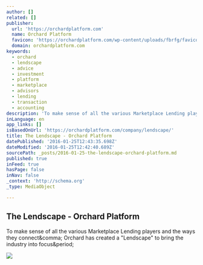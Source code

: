 ```yaml
---
author: []
related: []
publisher:
  url: 'https://orchardplatform.com'
  name: Orchard Platform
  favicon: 'https://orchardplatform.com/wp-content/uploads/fbrfg/favicon.ico'
  domain: orchardplatform.com
keywords:
  - orchard
  - lendscape
  - advice
  - investment
  - platform
  - marketplace
  - advisors
  - lending
  - transaction
  - accounting
description: 'To make sense of all the various Marketplace Lending players and the ways they connect, Orchard has created a "Lendscape" to bring the industry into focus.'
inLanguage: en
app_links: []
isBasedOnUrl: 'https://orchardplatform.com/company/lendscape/'
title: The Lendscape - Orchard Platform
datePublished: '2016-01-25T12:43:35.698Z'
dateModified: '2016-01-25T12:42:40.689Z'
sourcePath: _posts/2016-01-25-the-lendscape-orchard-platform.md
published: true
inFeed: true
hasPage: false
inNav: false
_context: 'http://schema.org'
_type: MediaObject

---
```

<article style=""><h1>The Lendscape - Orchard Platform</h1><p>To make sense of all the various Marketplace Lending players and the ways they connect&amp;comma; Orchard has created a "Lendscape" to bring the industry into focus&amp;period;</p><img src="http://orchardplatform.com/wp-content/uploads/2015/07/OrchardPlatform.png" /></article>